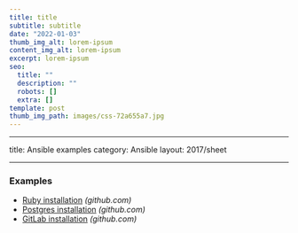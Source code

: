 ```yaml
---
title: title
subtitle: subtitle
date: "2022-01-03"
thumb_img_alt: lorem-ipsum
content_img_alt: lorem-ipsum
excerpt: lorem-ipsum
seo:
  title: ""
  description: ""
  robots: []
  extra: []
template: post
thumb_img_path: images/css-72a655a7.jpg
---
```


---

title: Ansible examples
category: Ansible
layout: 2017/sheet

---

### Examples

- [Ruby installation](https://github.com/chelsea/ansible-example-ruby/blob/master/roles/webserver/tasks/main.yml) _(github.com)_
- [Postgres installation](https://github.com/chelsea/ansible-example-ruby/blob/master/roles/db/tasks/main.yml) _(github.com)_
- [GitLab installation](https://github.com/tingtun/ansible-playbook-gitlab) _(github.com)_
